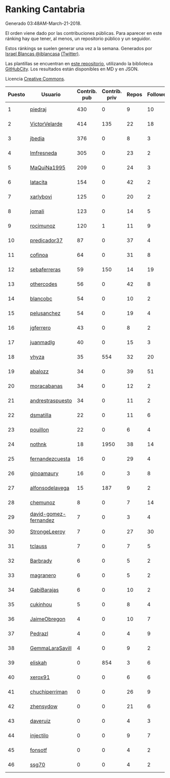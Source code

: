 # Ranking Cantabria

Generado 03:48AM-March-21-2018.

El orden viene dado por las contribuciones públicas. Para aparecer en este ránking hay que tener, al menos, un repositorio público y un seguidor.

Estos ránkings se suelen generar una vez a la semana. Generados por [Israel Blancas @iblancasa](https://github.com/iblancasa/) [(Twitter)](https://twitter.com/iblancasa).

Las plantillas se encuentran en [este repositorio](https://github.com/iblancasa/GH-Spanish-Ranking), utilizando la biblioteca [GitHubCity](https://github.com/iblancasa/GitHubCity). Los resultados están disponibles en MD y en JSON.

Licencia [Creative Commons](https://creativecommons.org/licenses/by/4.0/).

| Puesto   |  Usuario  | Contrib. pub | Contrib. priv |Repos| Followers | Desde |  Avatar  |
|----------|-----------|--------------|---------------|-----|-----------|-------|----------|
|1|[piedraj](https://github.com/piedraj)|430|0|9|10|2012-12-05|![piedraj](https://avatars3.githubusercontent.com/u/2972752)|
|2|[VictorVelarde](https://github.com/VictorVelarde)|414|135|22|18|2010-10-28|![VictorVelarde](https://avatars0.githubusercontent.com/u/458196)|
|3|[jbedia](https://github.com/jbedia)|376|0|8|3|2013-10-28|![jbedia](https://avatars3.githubusercontent.com/u/5796721)|
|4|[lmfresneda](https://github.com/lmfresneda)|305|0|23|2|2015-06-20|![lmfresneda](https://avatars2.githubusercontent.com/u/12979415)|
|5|[MaQuiNa1995](https://github.com/MaQuiNa1995)|209|0|24|3|2015-12-14|![MaQuiNa1995](https://avatars1.githubusercontent.com/u/16287848)|
|6|[latacita](https://github.com/latacita)|154|0|42|2|2013-05-03|![latacita](https://avatars1.githubusercontent.com/u/4329371)|
|7|[xarlybovi](https://github.com/xarlybovi)|125|0|20|2|2015-10-28|![xarlybovi](https://avatars1.githubusercontent.com/u/15369154)|
|8|[jomali](https://github.com/jomali)|123|0|14|5|2012-02-01|![jomali](https://avatars3.githubusercontent.com/u/1397370)|
|9|[rocimunoz](https://github.com/rocimunoz)|120|1|11|9|2013-03-02|![rocimunoz](https://avatars3.githubusercontent.com/u/3746906)|
|10|[predicador37](https://github.com/predicador37)|87|0|37|4|2012-09-07|![predicador37](https://avatars2.githubusercontent.com/u/2300989)|
|11|[cofinoa](https://github.com/cofinoa)|64|0|31|8|2013-07-26|![cofinoa](https://avatars1.githubusercontent.com/u/5098603)|
|12|[sebaferreras](https://github.com/sebaferreras)|59|150|14|19|2016-02-12|![sebaferreras](https://avatars3.githubusercontent.com/u/17194770)|
|13|[othercodes](https://github.com/othercodes)|56|0|42|8|2013-06-25|![othercodes](https://avatars3.githubusercontent.com/u/4815856)|
|14|[blancobc](https://github.com/blancobc)|54|0|10|2|2013-12-24|![blancobc](https://avatars0.githubusercontent.com/u/6253599)|
|15|[pelusanchez](https://github.com/pelusanchez)|54|0|19|4|2016-04-22|![pelusanchez](https://avatars2.githubusercontent.com/u/18612896)|
|16|[jgferrero](https://github.com/jgferrero)|43|0|8|2|2015-03-12|![jgferrero](https://avatars1.githubusercontent.com/u/11438536)|
|17|[juanmadlg](https://github.com/juanmadlg)|40|0|15|3|2011-11-04|![juanmadlg](https://avatars0.githubusercontent.com/u/1173469)|
|18|[vhyza](https://github.com/vhyza)|35|554|32|20|2010-05-04|![vhyza](https://avatars1.githubusercontent.com/u/264954)|
|19|[abalozz](https://github.com/abalozz)|34|0|39|51|2012-01-08|![abalozz](https://avatars1.githubusercontent.com/u/1312336)|
|20|[moracabanas](https://github.com/moracabanas)|34|0|12|2|2013-05-09|![moracabanas](https://avatars0.githubusercontent.com/u/4382333)|
|21|[andrestraspuesto](https://github.com/andrestraspuesto)|34|0|11|2|2014-01-16|![andrestraspuesto](https://avatars1.githubusercontent.com/u/6418792)|
|22|[dsmatilla](https://github.com/dsmatilla)|22|0|11|6|2011-02-14|![dsmatilla](https://avatars0.githubusercontent.com/u/618172)|
|23|[pouillon](https://github.com/pouillon)|22|0|6|4|2013-09-16|![pouillon](https://avatars0.githubusercontent.com/u/5470877)|
|24|[nothnk](https://github.com/nothnk)|18|1950|38|14|2009-09-05|![nothnk](https://avatars0.githubusercontent.com/u/123532)|
|25|[fernandezcuesta](https://github.com/fernandezcuesta)|16|0|29|4|2014-04-16|![fernandezcuesta](https://avatars0.githubusercontent.com/u/7312236)|
|26|[ginoamaury](https://github.com/ginoamaury)|16|0|3|8|2016-09-06|![ginoamaury](https://avatars0.githubusercontent.com/u/22031838)|
|27|[alfonsodelavega](https://github.com/alfonsodelavega)|15|187|9|2|2014-02-06|![alfonsodelavega](https://avatars2.githubusercontent.com/u/6605332)|
|28|[chemunoz](https://github.com/chemunoz)|8|0|7|14|2016-01-13|![chemunoz](https://avatars0.githubusercontent.com/u/16680009)|
|29|[david-gomez-fernandez](https://github.com/david-gomez-fernandez)|7|0|3|4|2012-03-23|![david-gomez-fernandez](https://avatars0.githubusercontent.com/u/1568677)|
|30|[StrongeLeeroy](https://github.com/StrongeLeeroy)|7|0|27|30|2011-06-03|![StrongeLeeroy](https://avatars0.githubusercontent.com/u/828457)|
|31|[tclauss](https://github.com/tclauss)|7|0|7|5|2013-02-11|![tclauss](https://avatars3.githubusercontent.com/u/3531048)|
|32|[Barbrady](https://github.com/Barbrady)|6|0|5|2|2014-01-18|![Barbrady](https://avatars1.githubusercontent.com/u/6436548)|
|33|[magranero](https://github.com/magranero)|6|0|5|2|2016-03-30|![magranero](https://avatars3.githubusercontent.com/u/18167085)|
|34|[GabiBarajas](https://github.com/GabiBarajas)|6|0|10|2|2017-01-18|![GabiBarajas](https://avatars1.githubusercontent.com/u/25196739)|
|35|[cukinhou](https://github.com/cukinhou)|5|0|8|4|2015-12-14|![cukinhou](https://avatars2.githubusercontent.com/u/16288214)|
|36|[JaimeObregon](https://github.com/JaimeObregon)|4|0|10|7|2010-09-27|![JaimeObregon](https://avatars1.githubusercontent.com/u/417226)|
|37|[Pedrazl](https://github.com/Pedrazl)|4|0|4|9|2014-12-04|![Pedrazl](https://avatars1.githubusercontent.com/u/10074431)|
|38|[GemmaLaraSavill](https://github.com/GemmaLaraSavill)|4|0|9|2|2015-05-08|![GemmaLaraSavill](https://avatars3.githubusercontent.com/u/12323749)|
|39|[eliskah](https://github.com/eliskah)|0|854|3|6|2012-07-12|![eliskah](https://avatars1.githubusercontent.com/u/1964407)|
|40|[xerox91](https://github.com/xerox91)|0|0|6|6|2011-04-19|![xerox91](https://avatars0.githubusercontent.com/u/740021)|
|41|[chuchiperriman](https://github.com/chuchiperriman)|0|0|26|9|2008-11-25|![chuchiperriman](https://avatars2.githubusercontent.com/u/36635)|
|42|[zhensydow](https://github.com/zhensydow)|0|0|21|6|2011-05-09|![zhensydow](https://avatars1.githubusercontent.com/u/777247)|
|43|[daveruiz](https://github.com/daveruiz)|0|0|4|3|2012-08-16|![daveruiz](https://avatars2.githubusercontent.com/u/2165375)|
|44|[injectilo](https://github.com/injectilo)|0|0|9|7|2014-09-01|![injectilo](https://avatars1.githubusercontent.com/u/8612274)|
|45|[fonsotf](https://github.com/fonsotf)|0|0|4|2|2015-11-03|![fonsotf](https://avatars1.githubusercontent.com/u/15630996)|
|46|[ssg70](https://github.com/ssg70)|0|0|4|2|2015-11-04|![ssg70](https://avatars0.githubusercontent.com/u/15652669)|
